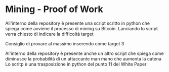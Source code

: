 # Mining - Proof of Work

All'interno della repository è presente una script scritto in python che spiega come avviene il processo di mining su Bitcoin. 
Lanciando lo script verra chiesto di indicare la difficoltà target

Consiglio di provare al massimo inserendo come target 3

Al'interno della repository è presente anche un altro script che spiega come diminusce la probabilità di un attaccante man mano che aumenta la catena
Lo scritp è una trasposizione in python del punto 11 del White Paper
